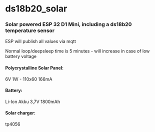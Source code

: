 # ds18b20_solar
### Solar powered ESP 32 D1 Mini, including a ds18b20 temperature sensor

ESP will publish all values via mqtt

Normal loop/deepsleep time is 5 minutes - will increase in case of low battery voltage

#### Polycrystalline Solar Panel:
6V 1W -  110x60 166mA 

#### Battery:
Li-Ion Akku 3,7V 1800mAh

#### Solar charger:
tp4056
